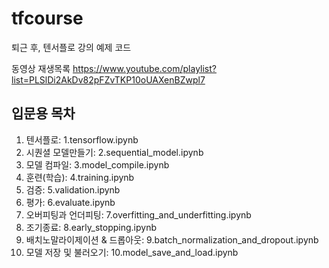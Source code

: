 # tfcourse
퇴근 후, 텐서플로 강의 예제 코드

동영상 재생목록
https://www.youtube.com/playlist?list=PLSlDi2AkDv82pFZvTKP10oUAXenBZwpl7

## 입문용 목차
1.	텐서플로:	1.tensorflow.ipynb
2.	시퀀셜 모델만들기: 2.sequential_model.ipynb
3.	모델 컴파일:	3.model_compile.ipynb
4.	훈련(학습):	4.training.ipynb
5.	검증:	5.validation.ipynb
6.	평가:	6.evaluate.ipynb
7.	오버피팅과 언더피팅:	7.overfitting_and_underfitting.ipynb
8.	조기종료:	8.early_stopping.ipynb
9.	배치노말라이제이션 & 드롭아웃:	9.batch_normalization_and_dropout.ipynb
10. 모델 저장 및 불러오기: 10.model_save_and_load.ipynb
